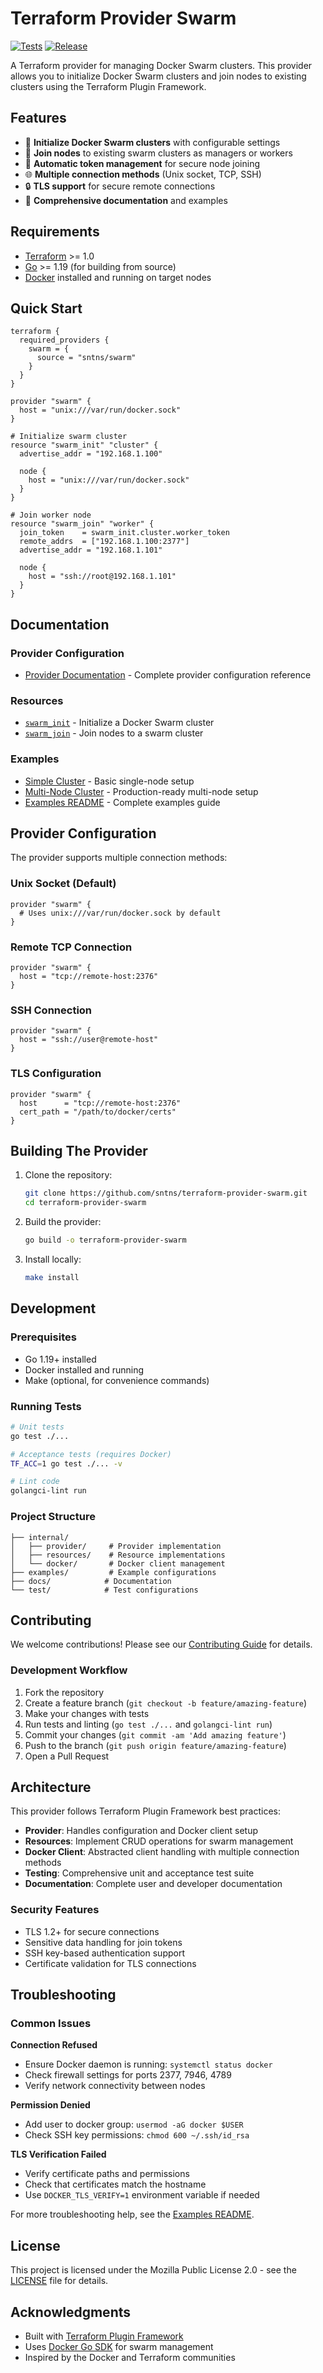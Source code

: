 # Terraform Provider Swarm

[![Tests](https://github.com/sntns/terraform-provider-swarm/workflows/Tests/badge.svg)](https://github.com/sntns/terraform-provider-swarm/actions?query=workflow%3ATests)
[![Release](https://github.com/sntns/terraform-provider-swarm/workflows/Release/badge.svg)](https://github.com/sntns/terraform-provider-swarm/actions?query=workflow%3ARelease)

A Terraform provider for managing Docker Swarm clusters. This provider allows you to initialize Docker Swarm clusters and join nodes to existing clusters using the Terraform Plugin Framework.

## Features

- 🚀 **Initialize Docker Swarm clusters** with configurable settings
- 🔗 **Join nodes** to existing swarm clusters as managers or workers  
- 🔑 **Automatic token management** for secure node joining
- 🌐 **Multiple connection methods** (Unix socket, TCP, SSH)
- 🔒 **TLS support** for secure remote connections
- 📝 **Comprehensive documentation** and examples

## Requirements

- [Terraform](https://developer.hashicorp.com/terraform/downloads) >= 1.0
- [Go](https://golang.org/doc/install) >= 1.19 (for building from source)
- [Docker](https://docs.docker.com/get-docker/) installed and running on target nodes

## Quick Start

```hcl
terraform {
  required_providers {
    swarm = {
      source = "sntns/swarm"
    }
  }
}

provider "swarm" {
  host = "unix:///var/run/docker.sock"
}

# Initialize swarm cluster
resource "swarm_init" "cluster" {
  advertise_addr = "192.168.1.100"
  
  node {
    host = "unix:///var/run/docker.sock"
  }
}

# Join worker node
resource "swarm_join" "worker" {
  join_token    = swarm_init.cluster.worker_token
  remote_addrs  = ["192.168.1.100:2377"]
  advertise_addr = "192.168.1.101"
  
  node {
    host = "ssh://root@192.168.1.101"
  }
}
```

## Documentation

### Provider Configuration
- [Provider Documentation](docs/provider.md) - Complete provider configuration reference

### Resources
- [`swarm_init`](docs/resources/swarm_init.md) - Initialize a Docker Swarm cluster
- [`swarm_join`](docs/resources/swarm_join.md) - Join nodes to a swarm cluster

### Examples
- [Simple Cluster](examples/simple-cluster/) - Basic single-node setup
- [Multi-Node Cluster](examples/multi-node-cluster/) - Production-ready multi-node setup
- [Examples README](examples/README.md) - Complete examples guide

## Provider Configuration

The provider supports multiple connection methods:

### Unix Socket (Default)
```hcl
provider "swarm" {
  # Uses unix:///var/run/docker.sock by default
}
```

### Remote TCP Connection
```hcl
provider "swarm" {
  host = "tcp://remote-host:2376"
}
```

### SSH Connection
```hcl
provider "swarm" {
  host = "ssh://user@remote-host"
}
```

### TLS Configuration
```hcl
provider "swarm" {
  host      = "tcp://remote-host:2376"
  cert_path = "/path/to/docker/certs"
}
```

## Building The Provider

1. Clone the repository:
   ```bash
   git clone https://github.com/sntns/terraform-provider-swarm.git
   cd terraform-provider-swarm
   ```

2. Build the provider:
   ```bash
   go build -o terraform-provider-swarm
   ```

3. Install locally:
   ```bash
   make install
   ```

## Development

### Prerequisites
- Go 1.19+ installed
- Docker installed and running
- Make (optional, for convenience commands)

### Running Tests
```bash
# Unit tests
go test ./...

# Acceptance tests (requires Docker)
TF_ACC=1 go test ./... -v

# Lint code
golangci-lint run
```

### Project Structure
```
├── internal/
│   ├── provider/     # Provider implementation
│   ├── resources/    # Resource implementations  
│   └── docker/       # Docker client management
├── examples/         # Example configurations
├── docs/            # Documentation
└── test/            # Test configurations
```

## Contributing

We welcome contributions! Please see our [Contributing Guide](CONTRIBUTING.md) for details.

### Development Workflow
1. Fork the repository
2. Create a feature branch (`git checkout -b feature/amazing-feature`)
3. Make your changes with tests
4. Run tests and linting (`go test ./...` and `golangci-lint run`)
5. Commit your changes (`git commit -am 'Add amazing feature'`)
6. Push to the branch (`git push origin feature/amazing-feature`)
7. Open a Pull Request

## Architecture

This provider follows Terraform Plugin Framework best practices:

- **Provider**: Handles configuration and Docker client setup
- **Resources**: Implement CRUD operations for swarm management
- **Docker Client**: Abstracted client handling with multiple connection methods
- **Testing**: Comprehensive unit and acceptance test suite
- **Documentation**: Complete user and developer documentation

### Security Features
- TLS 1.2+ for secure connections
- Sensitive data handling for join tokens
- SSH key-based authentication support
- Certificate validation for TLS connections

## Troubleshooting

### Common Issues

**Connection Refused**
- Ensure Docker daemon is running: `systemctl status docker`
- Check firewall settings for ports 2377, 7946, 4789
- Verify network connectivity between nodes

**Permission Denied**  
- Add user to docker group: `usermod -aG docker $USER`
- Check SSH key permissions: `chmod 600 ~/.ssh/id_rsa`

**TLS Verification Failed**
- Verify certificate paths and permissions
- Check that certificates match the hostname
- Use `DOCKER_TLS_VERIFY=1` environment variable if needed

For more troubleshooting help, see the [Examples README](examples/README.md).

## License

This project is licensed under the Mozilla Public License 2.0 - see the [LICENSE](LICENSE) file for details.

## Acknowledgments

- Built with [Terraform Plugin Framework](https://github.com/hashicorp/terraform-plugin-framework)
- Uses [Docker Go SDK](https://github.com/docker/docker) for swarm management
- Inspired by the Docker and Terraform communities
